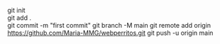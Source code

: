 git init  
git add .   
git commit -m "first commit"
git branch -M main
git remote add origin https://github.com/Maria-MMG/webperritos.git
git push -u origin main